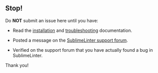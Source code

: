 ## Stop!

Do **NOT** submit an issue here until you have:

- Read the [installation](http://sublimelinter.readthedocs.org/en/latest/installation.html) and [troubleshooting](http://sublimelinter.readthedocs.org/en/latest/troubleshooting.html) documentation.

- Posted a message on the [SublimeLinter support forum](https://groups.google.com/forum/#!forum/sublimelinter).

- Verified on the support forum that you have actually found a bug in SublimeLinter.

Thank you!
